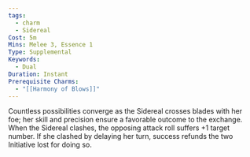 ```yaml
---
tags:
  - charm
  - Sidereal
Cost: 5m
Mins: Melee 3, Essence 1
Type: Supplemental
Keywords:
  - Dual
Duration: Instant
Prerequisite Charms:
  - "[[Harmony of Blows]]"
---
```

Countless possibilities converge as the Sidereal crosses blades with her foe; her skill and precision ensure a favorable outcome to the exchange. When the Sidereal clashes, the opposing attack roll suffers +1 target number. If she clashed by delaying her turn, success refunds the two Initiative lost for doing so.